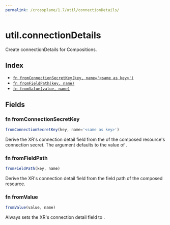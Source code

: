 ```yaml
---
permalink: /crossplane/1.7/util/connectionDetails/
---
```


# util.connectionDetails

Create connectionDetails for Compositions.

## Index

* [`fn fromConnectionSecretKey(key, name='<same as key>')`](#fn-fromconnectionsecretkey)
* [`fn fromFieldPath(key, name)`](#fn-fromfieldpath)
* [`fn fromValue(value, name)`](#fn-fromvalue)

## Fields

### fn fromConnectionSecretKey

```ts
fromConnectionSecretKey(key, name='<same as key>')
```

Derive the XR's connection detail field <name> from the <key> of the composed
resource's connection secret. The argument <name> defaults to the value of <key>.


### fn fromFieldPath

```ts
fromFieldPath(key, name)
```

Derive the XR's connection detail field <name> from the <key> field path of the
composed resource.


### fn fromValue

```ts
fromValue(value, name)
```

Always sets the XR's connection detail field <name> to <value>.
